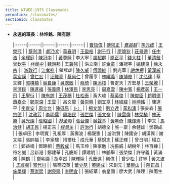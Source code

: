 ```yaml
---
title: NTUEE-1975 Classmates
permalink: /classmates/
sectionid: classmates
---
```

- **永遠的班長：林坤銘、陳有諒**

  |:-----:|:-----:|:-----:|:-----:|:-----:|
  | [曹恆偉](曹恆偉/) | [傅崇正](傅崇正/) | <em>[曹昌騏](曹昌騏/)</em> | [孫元成](孫元成/) | [王榮冠](王榮冠/) |
  | [蔡利清](蔡利清/) | <em>[鄭乃文](鄭乃文/)</em> | [華春明](華春明/) | [王盈裕](王盈裕/) | [謝千行](謝千行/) |
  | [廖曉狄](廖曉狄/) | [莊景德](莊景德/) | [任中浩](任中浩/) | [余耀庭](余耀庭/) | [陳冠中](陳冠中/) |
  | [黃尊陸](黃尊陸/) | 李大寧 | [盧超群](盧超群/) | [原正平](原正平/) | [錢大柱](錢大柱/) |
  | [董清銓](董清銓/) | [曾欽平](曾欽平/) | <em>[林維中](林維中/)</em> | [魏游邦](魏游邦/) | [王冀翹](王冀翹/) |
  | 洪立南 | [許金童](許金童/) | 潘冠宇 | [姚建良](姚建良/) | [徐永宗](徐永宗/) |
  | [游敦行](游敦行/) | [江孝祥](江孝祥/) | <em>陳哲雄</em> | [陳久威](陳久威/) | [傅曉維](傅曉維/) |
  | 劉光華 | <em>[謝世民](謝世民/)</em> | [黃漢威](黃漢威/) | [葉宏謨](葉宏謨/) | [曾仁宏](曾仁宏/) |
  | [汪維亮](汪維亮/) | [蔡尚仁](蔡尚仁/) | 曾履亨 | [林曉義](林曉義/) | [陳博修](陳博修/) |
  | [沈弘達](沈弘達/) | 蔡文鐸 | [郭棋楠](郭棋楠/) | [吳自康](吳自康/) | [吳聰敏](吳聰敏/) |
  | [蔡琦](蔡琦/) | [陳添枝](陳添枝/) | 曹定天 | 方宏基 | [王榮騰](王榮騰/) |
  | [李濟民](李濟民/) | [陳進福](陳進福/) | [張義隆](張義隆/) | [林澤民](林澤民/) | [李思亮](李思亮/) |
  | [周嘉雲](周嘉雲/) | [陳中寬](陳中寬/) | [楊彥彰](楊彥彰/) | [王一飛](王一飛/) | [王聖衍](王聖衍/) |
  | [陳有諒](陳有諒/) | [王茂穗](王茂穗/) | [杜松泰](杜松泰/) | 黃大峻 | [蔡英俊](蔡英俊/) |
  | [陳俊臣](陳俊臣/) | [趙明德](趙明德/) | [蕭嘉全](蕭嘉全/) | [鄭崇深](鄭崇深/) | [王雲](王雲/) |
  | 呂文龍 | [黃崇興](黃崇興/) | [劉宜亨](劉宜亨/) | [林經緯](林經緯/) | [林坤銘](林坤銘/) |
  | 陳達平 | [李育安](李育安/) | [周立台](周立台/) | [陳遜易](陳遜易/) | [卜冫](卜冫/) |
  | [楊文榮](楊文榮/) | [劉立達](劉立達/) | [黃和湧](黃和湧/) | 張麥森 | [張宗德](張宗德/) |
  | [沈政芳](沈政芳/) | [李明儒](李明儒/) | [周培民](周培民/) | [張世傑](張世傑/) | [張文嶺](張文嶺/) |
  | [陳雲偉](陳雲偉/) | [林榮楨](林榮楨/) | [林天樂](林天樂/) | [吳光燦](吳光燦/) | [張昭國](張昭國/) |
  | <em>[林全明](林全明/)</em> | [張台傑](張台傑/) | [吳聲基](吳聲基/) | [黃年奇](黃年奇/) | [陳煇煌](陳煇煌/) |
  | 李文 | [馬治健](馬治健/) | [胡正民](胡正民/) | 楊正吉 | <em>[程章生](程章生/)</em> |
  | [許治行](許治行/) | 胡德全 | 施一粟 | 余健雄 | 鄧觀成 |
  | 張卓田 | 李明寬 | 孔祖厚 | 黃壽波 | 楊晟憲 |
  | 游洪贊 | 陳國安 | 胡漢興 | 謝文端 | 張帥福 |
  | 李家驤 | 搭爾杜 | 成元華 | 蔡銳志 | 蘇正輝 |
  | 曾日明 | 楊立仁 | 鄭益鳴 | 鄧錦相 | [蔡毅成](蔡毅成/) |
  | 馬玉坤 | 陳家勉 | 冼振威 | 胡樹年 | 林百練 |
  | 符名誠 | 呂新港 | 鄭建華 | 孔慶炘 | 譚建明 |
  | 林鵬舉 | 張榮傑 | 許守義 | 黃滿鴻 | 陳鶴 |
  | 鄭明貴 | 胡卓然 | 陳輝陸 | 孔慶遠 | 剛偉 |
  | 曾少松 | 許寧 | 黃文波 | <em>[王昌龍](王昌龍/)</em> | [郭代川](郭代川/) |
  | 張簡茂英 | [葉少基](葉少基/) | [董建成](董建成/) | 宋創元 | [葉昆山](葉昆山/) |
  | [陳正昌](陳正昌/) | [施學輝](施學輝/) | [蔡崇熙](蔡崇熙) | [謝泉隆](謝泉隆/) | [李明宜](李明宜/) |
  | 張紹華 | 翁星國 | 廖大武 | 陳理 | 陳雨生 |
